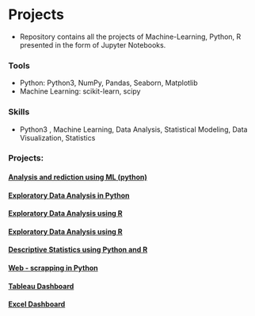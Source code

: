 
# Projects
- Repository contains all the projects of Machine-Learning, Python, R presented in the form of Jupyter Notebooks.

### Tools
- Python: Python3, NumPy, Pandas, Seaborn, Matplotlib
- Machine Learning: scikit-learn, scipy

### Skills
- Python3 , Machine Learning, Data Analysis, Statistical Modeling, Data Visualization, Statistics

### Projects:

<a href="https://github.com/boddeti21/Edubrige-Data-Analytics/tree/main/Projects/Analysis%20and%20prediction%20using%20ML%20(python)"><h4>Analysis and rediction using ML (python)</h4></a>

<a href="https://github.com/boddeti21/Edubrige-Data-Analytics/tree/main/Projects/Exploratory%20Data%20Analysis%20in%20Python"><h4>Exploratory Data Analysis in Python</h4></a>

<a href="https://github.com/boddeti21/Edubrige-Data-Analytics/tree/main/Projects/Exploratory%20Data%20Analysis%20using%20R"><h4>Exploratory Data Analysis using R</h4></a>

<a href="https://github.com/boddeti21/Edubrige-Data-Analytics/tree/main/Projects/Exploratory%20Data%20Analysis%20using%20R"><h4>Exploratory Data Analysis using R</h4></a>
<a href="https://github.com/boddeti21/Edubrige-Data-Analytics/tree/main/Projects/Descriptive%20Statistics%20using%20Python%20and%20R"><h4>Descriptive Statistics using Python and R</h4></a>

<a href="https://github.com/boddeti21/Edubrige-Data-Analytics/tree/main/Projects/Web%20-%20scrapping%20in%20Python"><h4>Web - scrapping in Python</h4></a>

<a href="https://github.com/boddeti21/Edubrige-Data-Analytics/tree/main/Projects/Tableau%20Dashboards"><h4>Tableau Dashboard</h4></a>

<a href="https://github.com/boddeti21/Edubrige-Data-Analytics/tree/main/Projects/Excel%20Dashboards"><h4>Excel Dashboard</h4></a>
